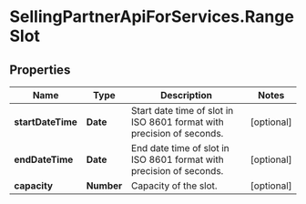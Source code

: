 # SellingPartnerApiForServices.RangeSlot

## Properties
Name | Type | Description | Notes
------------ | ------------- | ------------- | -------------
**startDateTime** | **Date** | Start date time of slot in ISO 8601 format with precision of seconds. | [optional] 
**endDateTime** | **Date** | End date time of slot in ISO 8601 format with precision of seconds. | [optional] 
**capacity** | **Number** | Capacity of the slot. | [optional] 


